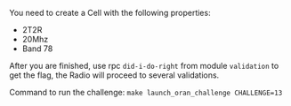 You need to create a Cell with the following properties:

* 2T2R
* 20Mhz
* Band 78

After you are finished, use rpc `did-i-do-right` from module `validation` to get the flag, the Radio will proceed to several validations.

Command to run the challenge: `make launch_oran_challenge CHALLENGE=13`